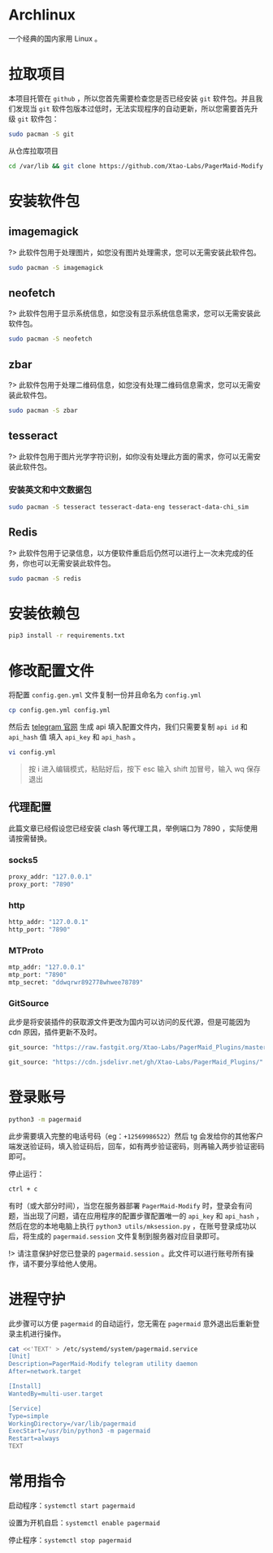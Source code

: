 ﻿# Archlinux

一个经典的国内家用 Linux 。 

# 拉取项目

本项目托管在 `github` ，所以您首先需要检查您是否已经安装 `git` 软件包。并且我们发现当 `git` 软件包版本过低时，无法实现程序的自动更新，所以您需要首先升级 `git` 软件包：

```bash
sudo pacman -S git
```

从仓库拉取项目

```bash
cd /var/lib && git clone https://github.com/Xtao-Labs/PagerMaid-Modify.git pagermaid && cd pagermaid
```

# 安装软件包

## imagemagick

?> 此软件包用于处理图片，如您没有图片处理需求，您可以无需安装此软件包。

```bash
sudo pacman -S imagemagick
```

## neofetch

?> 此软件包用于显示系统信息，如您没有显示系统信息需求，您可以无需安装此软件包。

```bash
sudo pacman -S neofetch
```

## zbar

?> 此软件包用于处理二维码信息，如您没有处理二维码信息需求，您可以无需安装此软件包。

```bash
sudo pacman -S zbar
```

## tesseract

?> 此软件包用于图片光学字符识别，如你没有处理此方面的需求，你可以无需安装此软件包。

### 安装英文和中文数据包

```bash
sudo pacman -S tesseract tesseract-data-eng tesseract-data-chi_sim
```

## Redis

?> 此软件包用于记录信息，以方便软件重启后仍然可以进行上一次未完成的任务，你也可以无需安装此软件包。

```bash
sudo pacman -S redis
```

# 安装依赖包

```bash
pip3 install -r requirements.txt
```

# 修改配置文件

将配置 `config.gen.yml` 文件复制一份并且命名为 `config.yml`

```bash
cp config.gen.yml config.yml
```

然后去 [telegram 官网](https://my.telegram.org/) 生成 api 填入配置文件内，我们只需要复制 `api id` 和 `api_hash` 值 填入 `api_key` 和 `api_hash` 。

```bash
vi config.yml
```

> 按 i 进入编辑模式，粘贴好后，按下 esc 输入 shift 加冒号，输入 wq 保存退出

## 代理配置

此篇文章已经假设您已经安装 clash 等代理工具，举例端口为 7890 ，实际使用请按需替换。

### socks5

```bash
proxy_addr: "127.0.0.1"
proxy_port: "7890"
```

### http

```bash
http_addr: "127.0.0.1"
http_port: "7890"
```

### MTProto

```bash
mtp_addr: "127.0.0.1"
mtp_port: "7890"
mtp_secret: "ddwqrwr892778whwee78789"
```

### GitSource

此步是将安装插件的获取源文件更改为国内可以访问的反代源，但是可能因为 cdn 原因，插件更新不及时。

```bash
git_source: "https://raw.fastgit.org/Xtao-Labs/PagerMaid_Plugins/master/"
```

```bash
git_source: "https://cdn.jsdelivr.net/gh/Xtao-Labs/PagerMaid_Plugins/"
```

# 登录账号

```bash
python3 -m pagermaid
```

此步需要填入完整的电话号码（eg：`+12569986522`）然后 tg 会发给你的其他客户端发送验证码，填入验证码后，回车，如有两步验证密码，则再输入两步验证密码即可。

停止运行：

```bash
ctrl + c
```

有时（或大部分时间），当您在服务器部署 `PagerMaid-Modify` 时，登录会有问题，当出现了问题，请在应用程序的配置步骤配置唯一的 `api_key` 和 `api_hash` ，然后在您的本地电脑上执行 `python3 utils/mksession.py` ，在账号登录成功以后，将生成的 `pagermaid.session` 文件复制到服务器对应目录即可。

!> 请注意保护好您已登录的 `pagermaid.session` 。此文件可以进行账号所有操作，请不要分享给他人使用。

# 进程守护

此步骤可以方便 `pagermaid` 的自动运行，您无需在 `pagermaid` 意外退出后重新登录主机进行操作。

```bash
cat <<'TEXT' > /etc/systemd/system/pagermaid.service
[Unit]
Description=PagerMaid-Modify telegram utility daemon
After=network.target

[Install]
WantedBy=multi-user.target

[Service]
Type=simple
WorkingDirectory=/var/lib/pagermaid
ExecStart=/usr/bin/python3 -m pagermaid
Restart=always
TEXT
```

# 常用指令

启动程序：`systemctl start pagermaid`

设置为开机自启：`systemctl enable pagermaid`

停止程序：`systemctl stop pagermaid`
